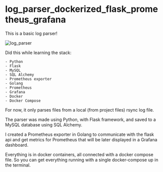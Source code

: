 # log_parser_dockerized_flask_prometheus_grafana

This is a basic log parser!

![log_parser](https://user-images.githubusercontent.com/29547465/116957719-ef884f80-ac6e-11eb-84ed-ac1a6a64dd43.gif)

Did this while learning the stack:

    - Python
    - Flask
    - MySQL
    - SQL Alchemy
    - Prometheus exporter
    - Golang
    - Prometheus
    - Grafana
    - Docker
    - Docker Compose


For now, it only parses files from a local (from project files) rsync log file.

The parser was made using Python, with Flask framework, and saved to a MySQL database using SQL Alchemy.

I created a Prometheus exporter in Golang to communicate with the flask api and get metrics for Prometheus that will be later displayed in a Grafana dashboard.

Everything is in docker containers, all connected with a docker compose file. So you can get everything running with a single docker-compose up in the terminal. 
